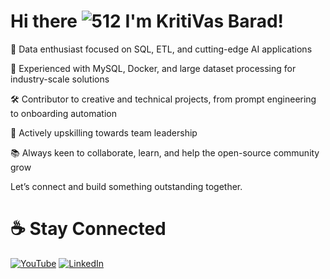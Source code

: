 # Hi there ![512](https://github.com/user-attachments/assets/d52cecff-7487-4256-ae23-1d7bcdb1d6d0) I'm KritiVas Barad!

🚀 Data enthusiast focused on SQL, ETL, and cutting-edge AI applications

💼 Experienced with MySQL, Docker, and large dataset processing for industry-scale solutions

🛠️ Contributor to creative and technical projects, from prompt engineering to onboarding automation

🎯 Actively upskilling towards team leadership

📚 Always keen to collaborate, learn, and help the open-source community grow

Let’s connect and build something outstanding together.

# ☕️ Stay Connected

[![YouTube](https://img.shields.io/badge/YouTube-%23FF0000.svg?style=for-the-badge&logo=youtube&logoColor=white)](https://www.youtube.com/@kritivasbarad)
[![LinkedIn](https://img.shields.io/badge/LinkedIn-%230077B5.svg?style=for-the-badge&logo=linkedin&logoColor=white)](https://linkedin.com/in/kritivasbarad)

